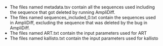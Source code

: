 - The files named metadata.tsv contain all the sequences used including the sequence that got
deleted by running AmpliDiff.
- The files named sequences_included_0.txt contain the sequences used in AmpliDiff, excluding the sequence that was deleted by
the bug in AmpliDiff.
- The files named ART.txt contain the input parameters used for ART
- The files named kallisto.txt contain the input parameters used for kallisto